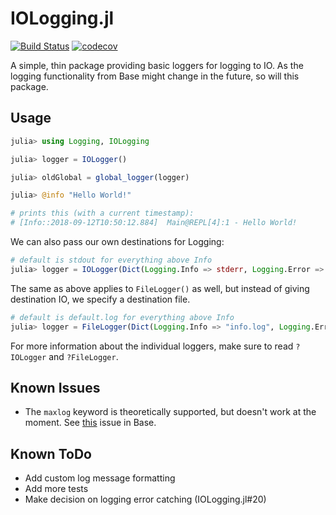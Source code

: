 # IOLogging.jl

[![Build Status](https://travis-ci.com/Seelengrab/IOLogging.jl.svg?branch=master)](https://travis-ci.com/Seelengrab/IOLogging.jl) [![codecov](https://codecov.io/gh/Seelengrab/IOLogging.jl/branch/master/graph/badge.svg)](https://codecov.io/gh/Seelengrab/IOLogging.jl)


A simple, thin package providing basic loggers for logging to IO. As the logging functionality from Base might change in the future, so will this package.

## Usage

```julia
julia> using Logging, IOLogging

julia> logger = IOLogger()

julia> oldGlobal = global_logger(logger)

julia> @info "Hello World!"

# prints this (with a current timestamp):
# [Info::2018-09-12T10:50:12.884]  Main@REPL[4]:1 - Hello World!
```

We can also pass our own destinations for Logging:

```julia
# default is stdout for everything above Info
julia> logger = IOLogger(Dict(Logging.Info => stderr, Logging.Error => devnull))
```

The same as above applies to `FileLogger()` as well, but instead of giving destination IO, we specify a destination file.

```julia
# default is default.log for everything above Info
julia> logger = FileLogger(Dict(Logging.Info => "info.log", Logging.Error => "error.log"))
```

For more information about the individual loggers, make sure to read `?IOLogger` and `?FileLogger`.

## Known Issues

 * The `maxlog` keyword is theoretically supported, but doesn't work at the moment. See [this](https://github.com/JuliaLang/julia/issues/28786) issue in Base.

## Known ToDo

 * Add custom log message formatting
 * Add more tests
 * Make decision on logging error catching (IOLogging.jl#20)
